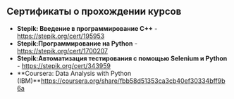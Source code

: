 ## Сертификаты о прохождении курсов
* **Stepik: Введение в программирование C++** - https://stepik.org/cert/195953
* **Stepik:Программирование на Python** - https://stepik.org/cert/1700207
* **Stepik:Автоматизация тестирования с помощью Selenium и Python** - https://stepik.org/cert/343959
* **Coursera: Data Analysis with Python (IBM)**https://coursera.org/share/fbb58d51353ca3cb40ef30334bff9b6a

